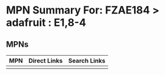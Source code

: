 



# MPN Summary For: FZAE184 > adafruit : E1,8-4

## MPNs
  

|MPN|Direct Links|Search Links|
| :--- | :--- | :--- |
||||
